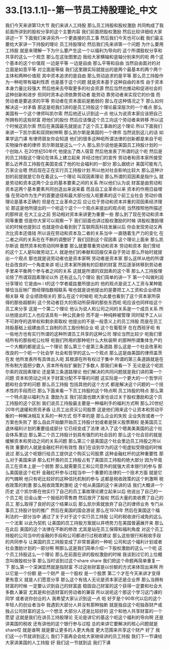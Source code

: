 # 33.[13.1.1]--第一节员工持股理论_中文

我们今天来讲第13大节
我们来讲人工持股
那么员工持股和股权激励
共同构成了我前面所讲到的股权分享的这个主要内容
我们前面把股权激励
然后比较详细给大家讲述一下
下面我们来讲另外一个更直接的员工事
然后我们今天也可以截
我们最主要给大家讲一下持股的理论
员工持股理论
然后我们先来讲第一个问题
为什么要用工持股
就是来理解一下为什么要产生这一个以福利为导向的
这个所谓股权分享和共享的这么一个观念
那么在这张图里边
我给大家横轴和竖轴分别来列的呃
两个这个基本的这个价值观
一边是平等
一边是自由
那么平等和自由
当然自由面对的对立面是如意平等
对立面是等级
我们这里跟实际就提出的是两个最基本的两个两个主体和两种价值观
其中资本追求的是自由
那么劳动追求的是平等
那么员工持股作为一种呃带有福利性质
也是基于这个问题
就是资本基于这种自由的本性
由于资本本身力量比较强大
然后他来去夺取更多的社会资源
然后当然也推动和促进社会的这种创新和进步
但同时资本必须依靠劳动者
能劳动
靠劳动者来实现它的价值
而劳动者是要追求的平等
劳动者在资本面前是脆弱的
那么在这种情况之下
那么如何解决这一对矛盾
那这是呃我们讲的是员工持股这个理论最深层次的一个难点
那么美国有一个这个律师叫凯尔索
然后他还认识到这一点
他认为说资本家应该把自己所拥有的这些财富
把他们的股份
然后应该像这个员工向这个劳动者来转移
所以这个时候这凯尔索
然后在美国最先就提出了这个员工事故的这个理论
所以下面我们来讲一下凯尔索和双阴树林啊
那么凯尔斯是美国的一个律师
当然说到这儿的话
如果学这门课
有律师朋友你会知道
他们的很多这种呃所谓法律的创新都是来自于呃实物操作者的律师
凯尔斯就是这么一个人
那么凯尔说他是美国员工持股计划的一个创始人
在20世纪50年代
他提出了商人宿营
然后他发表了所谓的这个呃
然后是的员工持股这个理论在体系上建立起来
并经过他们的宣传
劳动者和资本家所接受
那么近养员工持股在美国变成了他的社会福利的一部分
那么据统计
美国可能有几万家企业嗯
然后现在正在实行员工持股计划
所以他对社会影响比较大
那么这种计划的前提就是它存在着这么一个理论
叫双因素理论
那么所谓的双因素是指什么
就是劳动和资本这两个企业的基本要素之间的关系
所以他们认为说
财富是由劳动和资本这两个基本要素共同创造出来说来着
而且自工业革命以来
资本的作用日益增强
在劳动作为生产的首要途径和最大部分投入呃要素的这个前工业社会
劳动价值理论是基本正确的
但是在工业革命之后
应让位于劳动和资本并重的双因素经济理论
那这是他所提出的一个呃这个这个一个观点来提出的观点呃
当然按照他所描述的那样说
在大工业之前
劳动相对资本来讲更为重要一些
那么到了现在劳动和资本同等重要
但是你大家可以观察一下
我们前面也讲过股权激励的时候
讲股权激励理论的时候也提到过
也就是你会看到到了互联网高科技发展以后
你会发现劳动又再次比资本还值钱
所以说在劳动和资本及二者的关系当中
一直随着生产力的变化
在二者之间的关系在在不断的调整好了
我们回到这个双因素
这个理论上面来
那么凯尔斯说
既然资本和劳动同样重要
那么就要尊重劳动和资本
劳动和资本
我们曾经的这个工人是叫做劳动工人
就是他们的奉献和回报仅来自于劳动
那么开始时就提出一个观点
那也就是说劳动者也是资本家啊
劳动者是资本家
那么这样从他的所谓社会改良的一个角度来讲
呃让资本家所拥有的巨额的财富
然后逐渐转移到劳动者手里来平衡两个参与者之间的关系
这就是所谓的双因素的这个零
那么人工持股理论除了所谓双因素理论以外
还有这么几个理论
我们简单的讲一下
第一个叫做利润分享理论
它是由m i t的这个学者威兹曼所提出的
他的观点是说工人工资与某种能够恰当反映厂商经理指数相联系
唉也就是说他提出的是要把工人工资和企业绩效相关联
唉
企业绩效相关的
那么在这个时候呃
呃为此曼也看到了这个资本家所获得的那些超额利
这个劳动者巨大的劳动所获得的那些东西呃
呃应该也同样给这个员工来分享
这是一个第二个理论
他认为说人和公司之间的关系是一个成员关系
所以他提出的工人也应该具有一种公民身份
而不是一种纯粹被管理
同时赋予工人以不可剥夺的选举权和剩余索取权
他提出的不是一般意义上的员工持股
而是在员工持股基础上组建由员工自制的员工股份制企业
呃
这个在葡萄牙
在在西班牙呃
有一些地方也有实行所谓的这种所谓员工共享的这种公司
理论当然比较少
呃我们曾经所有的那些呃公社呀
呃我们所用的那种呃什么大秋装啊
的那种所谓集体生产的一个大概的都是这么一个理论
那么第三个是第三条道路
那么这是一个社会改革和改良的一个呃一个社会学
社会和哲学的这么一个观点
那么这是由美国的律师盖茨在发
他所发表所有具体出入呃
其根源在所有权过于集中
所谓的第三条道路就是在所有制方面把少数人
资本所有权扩展到了多数人
那我们来看一下
无论是这个呃凯尔索的双因素理论
还是第三条道路理论
他们解决的共同问题就是我们讲的第一个问题
资本和劳动之间关于财富分配不平等的问题
这实际是一个更大的一个哲学问题和社会学的问题
那么员工持股
包括其他的这个方式
都是解决这个问题的一个技术性的手段而已
那么下面来看一下员工持股的这个特点啊
员工持股的特点
那么第一个特点是以福利为主
激励为主
我们前面也跟大家也谈过关于股权激励和这个员工持股的这个区别
我们说员工持股最主要是一种福利手的福利方式啊
那么20世纪20年代退缓和劳资矛盾
让员工出资买公司股票
这是他们用来这个让资本和劳动平衡的一种解决相互关系的一种方式
但不幸的是
那么企业的失败
企业失败或者一个方案也失败了
那么自此开始酸开始员工持股计划或者是狭义股票期权
是美国员工退休福利计划的重要组成部分
它已经变成了法律
进入了这个嗯美美美国的这个社会体系里边
那么第二个员工持股计划具有强烈的社会目的
那么这个社会目的就是缓解资本和劳动之间的关系问题
那么第三个是美国这个社会里边员工持股之所以有效
重要的人就是金融杠杆的有效性
我们在谈到华为的这个呃虚拟受限组的时候说过
那么这个呃银行给员工提供这个购买公司股票
这种金融杠杆的这种重要性
那么对于美国来讲
那么杠杆类的员工持股占有了美国员工持股的绝大部分
因为毕竟员工在资本上是一个弱势
那么就需要员工和公司意外的就强大资本银行的参与
那么美国是这个杠杆
金融杠杆参与过程当中一个重要的法律的一个技术方面
就是它的气魄啊
他只有呃比较好的这种信托机制的参与
这都是税收政策的这个刺激啊
税收政策的刺激
那么税收政策刺激呃
这个呃从美国的这个来讲的话
我们大概讲一个历史
这个凯尔斯在他实行了自己的员工事故理论建立起来以后
他说出了自己的一个员工呃
旧金山里一个报纸的零售商
然后放开了股权
然后大量的卖收费了自己的员工
那么取得了良好的这个结果以后
那么凯尔索就放弃了自己的律师业务
专门从事员工持股计划的推广
然后在美国的国会游说
那么在1974年
然后在美国这个福利法的一部分当中
通过了关于对于这个实行员工持股
公司的税收进行减免的这么一个法案
以此为契机
让美国的员工持股方案就以井喷势力在美国普遍展开来
那么在此后
美国的这个法律在不断的修改
尤其是站在员工保障和福利角度
对这个员工持股的公司当中的金融的手段和公司都进行过税收建议
那么这些银行和税收手段的共同参与
让美国的员工持股变成了非常普遍的一种呃
公司和这个福利计划或者社会激励计划的一部分啊
啊那么这是我们简单介绍一下股权激励的这么一个呃
这个员工持股这么一个理论
那么在前面在讲的股权激励的时候
我谈到过它的上位概念叫做股权分享
那么当时谈到过这个share share
我们把这个命题再简单重复一下
那么第一个深渊显然就是指财富
不过这些财富是以份额的方式来体现出来啊
所以它是一个份额
是一个财产
是一个股权
是一个股票
第二个才在今天来讲才变得更有意义
就是人们愿意分享
那么这个有钱人无论是资本家还是企业界
那么当拥有财富的时候
一定要认识到自己的财富底
稳固自己财富的这个获得一定要和社会大多数人兼容
尤其是和创造财富的劳动者的兼容
所以说呃这个那这个学习这门课的同学
或者说你创业的人
我希望大家认识到这一点
呃
好歹是个90年代以后的这个年轻人的创业者当中
我遇到大部分人并没有那种独断
就是独自这个呃独吞财产或独占公司财富的这么一个想法
大部分人还是比较好的
这个和他人共享财富的一个愿望
这就是我们在讲员工持股理论
无论是讲它的基这个呃这个福利的导向啊
还是讲美国的税收
还有讲他的这个银行参与过程
总的来讲它要解决的核心问题就是share哎
就是谁啊
就是要让更多的人更大角度
更大范围来共享这个财产
好了
我们这一小节就讲到这儿
我们下面再会会给大家继续讲的员工持股
我们下一节课给大家讲美国的人工持股
好
我们这一节就到这
我们下课
